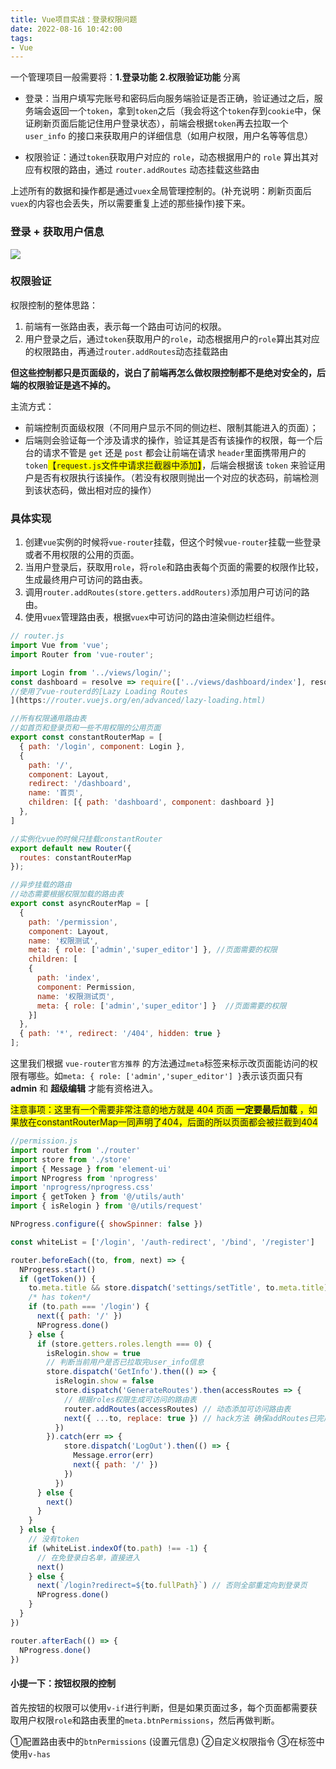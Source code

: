 ```yaml
---
title: Vue项目实战：登录权限问题
date: 2022-08-16 10:42:00
tags:
- Vue
---
```


一个管理项目一般需要将：<b>1.登录功能</b> <b>2.权限验证功能</b> 分离

+ 登录：当用户填写完账号和密码后向服务端验证是否正确，验证通过之后，服务端会返回一个```token```，拿到```token```之后（我会将这个```token```存到```cookie```中，保证刷新页面后能记住用户登录状态），前端会根据```token```再去拉取一个 ```user_info``` 的接口来获取用户的详细信息（如用户权限，用户名等等信息）

+ 权限验证：通过```token```获取用户对应的 ```role```，动态根据用户的 ```role``` 算出其对应有权限的路由，通过 ```router.addRoutes``` 动态挂载这些路由

上述所有的数据和操作都是通过```vuex```全局管理控制的。(补充说明：刷新页面后 ```vuex```的内容也会丢失，所以需要重复上述的那些操作)接下来。

### 登录 + 获取用户信息
![](https://cdn.jsdelivr.net/gh/qw-null/BlogImages/20220816113733.png)

### 权限验证

权限控制的整体思路：
1. 前端有一张路由表，表示每一个路由可访问的权限。
2. 用户登录之后，通过```token```获取用户的```role```，动态根据用户的```role```算出其对应的权限路由，再通过```router.addRoutes```动态挂载路由

**但这些控制都只是页面级的，说白了前端再怎么做权限控制都不是绝对安全的，后端的权限验证是逃不掉的。**

主流方式：
+ 前端控制页面级权限（不同用户显示不同的侧边栏、限制其能进入的页面）；
+ 后端则会验证每一个涉及请求的操作，验证其是否有该操作的权限，每一个后台的请求不管是 ```get``` 还是 ```post``` 都会让前端在请求 ```header```里面携带用户的 ```token```<span style="background:yellow;">【```request.js```文件中请求拦截器中添加】</span>，后端会根据该 ```token``` 来验证用户是否有权限执行该操作。（若没有权限则抛出一个对应的状态码，前端检测到该状态码，做出相对应的操作）

### 具体实现
1. 创建```vue```实例的时候将```vue-router```挂载，但这个时候```vue-router```挂载一些登录或者不用权限的公用的页面。
2. 当用户登录后，获取用```role```，将```role```和路由表每个页面的需要的权限作比较，生成最终用户可访问的路由表。
3. 调用```router.addRoutes(store.getters.addRouters)```添加用户可访问的路由。
4. 使用```vuex```管理路由表，根据```vuex```中可访问的路由渲染侧边栏组件。

```javascript
// router.js
import Vue from 'vue';
import Router from 'vue-router';

import Login from '../views/login/';
const dashboard = resolve => require(['../views/dashboard/index'], resolve);
//使用了vue-routerd的[Lazy Loading Routes
](https://router.vuejs.org/en/advanced/lazy-loading.html)

//所有权限通用路由表 
//如首页和登录页和一些不用权限的公用页面
export const constantRouterMap = [
  { path: '/login', component: Login },
  {
    path: '/',
    component: Layout,
    redirect: '/dashboard',
    name: '首页',
    children: [{ path: 'dashboard', component: dashboard }]
  },
]

//实例化vue的时候只挂载constantRouter
export default new Router({
  routes: constantRouterMap
});

//异步挂载的路由
//动态需要根据权限加载的路由表 
export const asyncRouterMap = [
  {
    path: '/permission',
    component: Layout,
    name: '权限测试',
    meta: { role: ['admin','super_editor'] }, //页面需要的权限
    children: [
    { 
      path: 'index',
      component: Permission,
      name: '权限测试页',
      meta: { role: ['admin','super_editor'] }  //页面需要的权限
    }]
  },
  { path: '*', redirect: '/404', hidden: true }
];

```
这里我们根据 ```vue-router官方推荐``` 的方法通过```meta```标签来标示改页面能访问的权限有哪些。如```meta: { role: ['admin','super_editor'] }```表示该页面只有 **admin** 和 **超级编辑** 才能有资格进入。

<span style="background:yellow;">注意事项：这里有一个需要非常注意的地方就是 404 页面 **一定要最后加载** ，如果放在constantRouterMap一同声明了404，后面的所以页面都会被拦截到404</span>


```javascript
//permission.js
import router from './router'
import store from './store'
import { Message } from 'element-ui'
import NProgress from 'nprogress'
import 'nprogress/nprogress.css'
import { getToken } from '@/utils/auth'
import { isRelogin } from '@/utils/request'

NProgress.configure({ showSpinner: false })

const whiteList = ['/login', '/auth-redirect', '/bind', '/register']

router.beforeEach((to, from, next) => {
  NProgress.start()
  if (getToken()) {
    to.meta.title && store.dispatch('settings/setTitle', to.meta.title)
    /* has token*/
    if (to.path === '/login') {
      next({ path: '/' })
      NProgress.done()
    } else {
      if (store.getters.roles.length === 0) {
        isRelogin.show = true
        // 判断当前用户是否已拉取完user_info信息
        store.dispatch('GetInfo').then(() => {
          isRelogin.show = false
          store.dispatch('GenerateRoutes').then(accessRoutes => {
            // 根据roles权限生成可访问的路由表
            router.addRoutes(accessRoutes) // 动态添加可访问路由表
            next({ ...to, replace: true }) // hack方法 确保addRoutes已完成
          })
        }).catch(err => {
            store.dispatch('LogOut').then(() => {
              Message.error(err)
              next({ path: '/' })
            })
          })
      } else {
        next()
      }
    }
  } else {
    // 没有token
    if (whiteList.indexOf(to.path) !== -1) {
      // 在免登录白名单，直接进入
      next()
    } else {
      next(`/login?redirect=${to.fullPath}`) // 否则全部重定向到登录页
      NProgress.done()
    }
  }
})

router.afterEach(() => {
  NProgress.done()
})

```

#### 小提一下：按钮权限的控制
首先按钮的权限可以使用```v-if```进行判断，但是如果页面过多，每个页面都需要获取用户权限```role```和路由表里的```meta.btnPermissions```，然后再做判断。

①配置路由表中的```btnPermissions``` (设置元信息)
②自定义权限指令
③在标签中使用```v-has```








